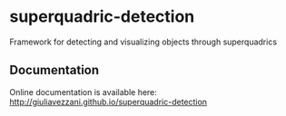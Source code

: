 # superquadric-detection
Framework for detecting and visualizing objects through superquadrics 

## Documentation
Online documentation is available here:  http://giuliavezzani.github.io/superquadric-detection
